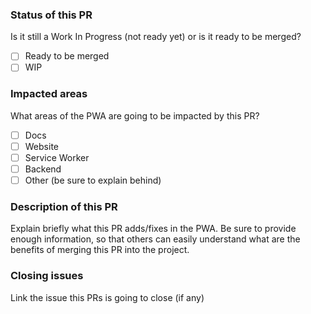 ### Status of this PR
Is it still a Work In Progress (not ready yet) or is it ready to be merged?
- [ ] Ready to be merged
- [ ] WIP

### Impacted areas
What areas of the PWA are going to be impacted by this PR?
- [ ] Docs
- [ ] Website
- [ ] Service Worker
- [ ] Backend
- [ ] Other (be sure to explain behind)

### Description of this PR
Explain briefly what this PR adds/fixes in the PWA.
Be sure to provide enough information, so that others
can easily understand what are the benefits of merging
this PR into the project.

### Closing issues
Link the issue this PRs is going to close (if any)
